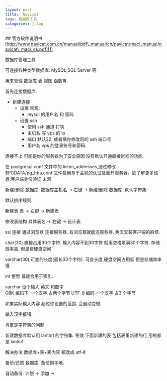 ```yaml
---
layout: post
title:  Navicat
tags: 数据库工具
categories: -App
---
```

\#\# 
官方软件说明书  
[http://www.navicat.com.cn/manual/pdf\_manual/cn/navicat/mac\_manual/navicat\_mac\_cs.pdf][1]



数据库管理工具 

可连接各种类型数据库: MySQL;SQL Server 等

用来管理 数据库 表 视图 函数等.






首先连接数据库:

- 新建连接
	- 设置 常规:
		- mysql 的用户名 和  密码
	- 设置 ssh
		- 使用 ssh 通道 打钩
		- 主机名 写 vps 的 ip
		- 端口 默认22, 或者填你修改后的 ssh 端口号
		- 用户名 vps 的登录账号和密码.

连接不上 可能是你的服务器为了安全原因  没有默认开通直接远程的功能.


在 postgresql.conf 文件中的 listen\_addresses,通过修改 $PGDATA/pg\_hba.conf 文件启用基于主机的认证及重开服务器。欲了解更多信息:客户端身份验证 
 未测.





新建/删除 数据库:
数据库主机名 → 右键 → 新建/删除 数据库.
默认字符集:

默认排序规则:







新建表
表 → 右键 → 新建表

修改表结构
具体表名 → 右键 → 设计表.





ssl  连接
通过浏览器 连接服务器.  有浏览器就能连服务器. 免去安装客户端的麻烦.










char(30) 直接占用30个字符.  输入内容不到30字符 就用空格填满30个字符.   存储效率高. 但是费硬盘空间

varchar(30) 可变的长度(最长30个字符). 可变长度,硬盘空间占用低 但是存储效率慢.

int 整型 最适合用于索引.

 


varchar  设个输入 英文 和数字  
GBK 编码下  一个汉字 占两个字节
UTF-8 编码  一个汉字 占3 个字节


如果实际输入内容 超过你设置的范围. 会自动变短.






输入汉字报错:
 
肯定是字符集的问题 

新建数据库默认用 lantin1 的字符集.
导致 下面新建的表  包括表里新建的行 用的都是 lantin1 

解决办法  数据库+表+表内容 都改成 utf-8 



备份/还原 数据库.   备份到本地.

自动备份:  计划  →  添加 →  














[1]:	http://www.navicat.com.cn/manual/pdf_manual/cn/navicat/mac_manual/navicat_mac_cs.pdf